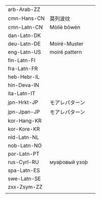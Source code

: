 | | | |
|-|-|-|
| arb-Arab-ZZ |  |  |
| cmn-Hans-CN | 莫列波纹 |  |
| cmn-Latn-CN | Mòliè bōwén |  |
| dan-Latn-DK |  |  |
| deu-Latn-DE | Moiré-Muster |  |
| eng-Latn-US | moiré pattern |  |
| fin-Latn-FI |  |  |
| fra-Latn-FR |  |  |
| heb-Hebr-IL |  |  |
| hin-Deva-IN |  |  |
| ita-Latn-IT |  |  |
| jpn-Hrkt-JP | モアレパターン |  |
| jpn-Jpan-JP | モアレパターン |  |
| kor-Hang-KR |  |  |
| kor-Kore-KR |  |  |
| nld-Latn-NL |  |  |
| nob-Latn-NO |  |  |
| por-Latn-PT |  |  |
| rus-Cyrl-RU | муа́ровый узо́р |  |
| spa-Latn-ES |  |  |
| swe-Latn-SE |  |  |
| zxx-Zsym-ZZ |  |  |
|  |  |  |
